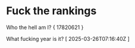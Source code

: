 # Fuck the rankings

Who the hell am I?
{ 17820621 }

What fucking year is it?
[ 2025-03-26T07:16:40Z ]
